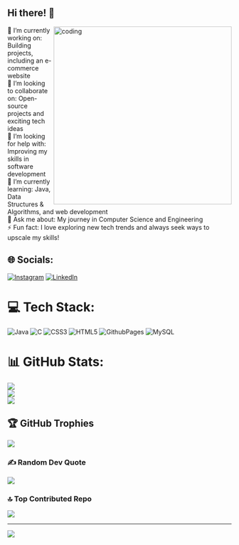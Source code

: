 ## Hi there! 👋

<img align="right" alt="coding" width=400px src="https://i.pinimg.com/originals/67/80/e3/6780e3322b84119a5b708223420b63d0.gif">

🔭 I’m currently working on: Building projects, including an e-commerce website<br>👯 I’m looking to collaborate on: Open-source projects and exciting tech ideas<br>🤝 I’m looking for help with: Improving my skills in software development<br>🌱 I’m currently learning: Java, Data Structures & Algorithms, and web development<br>💬 Ask me about: My journey in Computer Science and Engineering<br>⚡ Fun fact: I love exploring new tech trends and always seek ways to upscale my skills!


## 🌐 Socials:
[![Instagram](https://img.shields.io/badge/Instagram-%23E4405F.svg?logo=Instagram&logoColor=white)](https://instagram.com/thenameisadityyaa ) [![LinkedIn](https://img.shields.io/badge/LinkedIn-%230077B5.svg?logo=linkedin&logoColor=white)](https://linkedin.com/in/sharma-adityaa) 

# 💻 Tech Stack:
![Java](https://img.shields.io/badge/java-%23ED8B00.svg?style=for-the-badge&logo=openjdk&logoColor=white) ![C](https://img.shields.io/badge/c-%2300599C.svg?style=for-the-badge&logo=c&logoColor=white) ![CSS3](https://img.shields.io/badge/css3-%231572B6.svg?style=for-the-badge&logo=css3&logoColor=white) ![HTML5](https://img.shields.io/badge/html5-%23E34F26.svg?style=for-the-badge&logo=html5&logoColor=white) ![GithubPages](https://img.shields.io/badge/github%20pages-121013?style=for-the-badge&logo=github&logoColor=white) ![MySQL](https://img.shields.io/badge/mysql-4479A1.svg?style=for-the-badge&logo=mysql&logoColor=white)
# 📊 GitHub Stats:
![](https://github-readme-stats.vercel.app/api?username=thenameisadityyaa&theme=dark&hide_border=false&include_all_commits=false&count_private=false)<br/>
![](https://github-readme-streak-stats.herokuapp.com/?user=thenameisadityyaa&theme=dark&hide_border=false)<br/>
![](https://github-readme-stats.vercel.app/api/top-langs/?username=thenameisadityyaa&theme=dark&hide_border=false&include_all_commits=false&count_private=false&layout=compact)

## 🏆 GitHub Trophies
![](https://github-profile-trophy.vercel.app/?username=thenameisadityyaa&theme=gruvbox_light&no-frame=false&no-bg=true&margin-w=4)

### ✍️ Random Dev Quote
![](https://quotes-github-readme.vercel.app/api?type=horizontal&theme=tokyonight)

### 🔝 Top Contributed Repo
![](https://github-contributor-stats.vercel.app/api?username=thenameisadityyaa&limit=5&theme=merko&combine_all_yearly_contributions=true)

---
[![](https://visitcount.itsvg.in/api?id=thenameisadityyaa&icon=6&color=3)](https://visitcount.itsvg.in)

